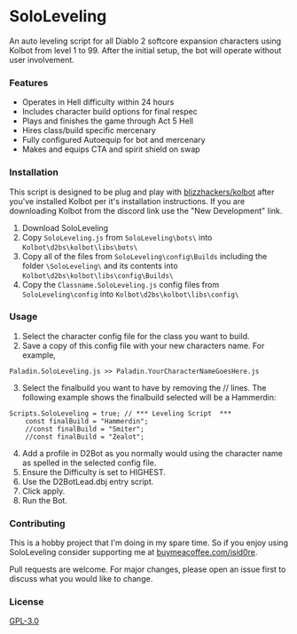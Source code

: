 # SoloLeveling

An auto leveling script for all Diablo 2 softcore expansion characters using Kolbot from level 1 to 99. After the initial setup, the bot will operate without user involvement.

### Features
- Operates in Hell difficulty within 24 hours
- Includes character build options for final respec
- Plays and finishes the game through Act 5 Hell
- Hires class/build specific mercenary
- Fully configured Autoequip for bot and mercenary
- Makes and equips CTA and spirit shield on swap

### Installation

This script is designed to be plug and play with [blizzhackers/kolbot](https://github.com/blizzhackers/kolbot) after you've installed Kolbot per it's installation instructions. If you are downloading Kolbot from the discord link use the "New Development" link.

1. Download SoloLeveling 
2. Copy ```SoloLeveling.js``` from ```SoloLeveling\bots\``` into ```Kolbot\d2bs\kolbot\libs\bots\```
3. Copy all of the files from ```SoloLeveling\config\Builds``` including the folder ```\SoloLeveling\``` and its contents into ```Kolbot\d2bs\kolbot\libs\config\Builds\```
4. Copy the ```Classname.SoloLeveling.js``` config files from ```SoloLeveling\config``` into ```Kolbot\d2bs\kolbot\libs\config\```

### Usage
1. Select the character config file for the class you want to build.
2. Save a copy of this config file with your new characters name. For example,
```
Paladin.SoloLeveling.js >> Paladin.YourCharacterNameGoesHere.js
```
3. Select the finalbuild you want to have by removing the // lines. The following example shows the finalbuild selected will be a Hammerdin:  
```
Scripts.SoloLeveling = true; // *** Leveling Script  ***
	const finalBuild = "Hammerdin";
	//const finalBuild = "Smiter";
	//const finalBuild = "Zealot";
``` 
4. Add a profile in D2Bot as you normally would using the character name as spelled in the selected config file.
5. Ensure the Difficulty is set to HIGHEST.
6. Use the D2BotLead.dbj entry script.
7. Click apply.
8. Run the Bot. 

### Contributing

This is a hobby project that I'm doing in my spare time. So if you enjoy using SoloLeveling consider supporting me at [buymeacoffee.com/isid0re](https://www.buymeacoffee.com/isid0re).

Pull requests are welcome. For major changes, please open an issue first to discuss what you would like to change.

### License
[GPL-3.0](https://choosealicense.com/licenses/gpl-3.0/)
